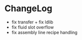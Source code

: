 # ChangeLog

* fix transfer + fix ldlib
* fix fluid slot overflow
* fix assembly line recipe handling
